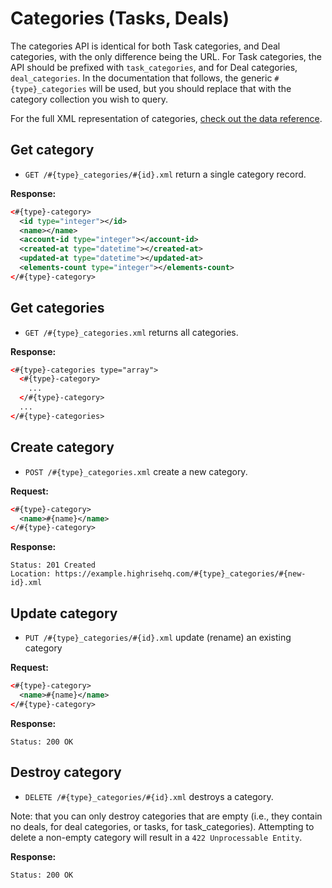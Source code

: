 Categories (Tasks, Deals)
=========================

The categories API is identical for both Task categories, and Deal categories, with the only difference being the URL. For Task categories, the API should be prefixed with `task_categories`, and for Deal categories, `deal_categories`. In the documentation that follows, the generic `#{type}_categories` will be used, but you should replace that with the category collection you wish to query.

For the full XML representation of categories, [check out the data reference](https://github.com/37signals/highrise-api/blob/master/sections/data_reference.md#category).


Get category
------------

* `GET /#{type}_categories/#{id}.xml` return a single category record.

**Response:**

``` xml
<#{type}-category>
  <id type="integer"></id>
  <name></name>
  <account-id type="integer"></account-id>
  <created-at type="datetime"></created-at>
  <updated-at type="datetime"></updated-at>
  <elements-count type="integer"></elements-count>
</#{type}-category>
```


Get categories
--------------

* `GET /#{type}_categories.xml` returns all categories.

**Response:**

``` xml
<#{type}-categories type="array">
  <#{type}-category>
    ...
  </#{type}-category>
  ...
</#{type}-categories>
```


Create category
---------------

* `POST /#{type}_categories.xml` create a new category.

**Request:**

``` xml
<#{type}-category>
  <name>#{name}</name>
</#{type}-category>
```

**Response:**

    Status: 201 Created
    Location: https://example.highrisehq.com/#{type}_categories/#{new-id}.xml


Update category
---------------

* `PUT /#{type}_categories/#{id}.xml` update (rename) an existing category

**Request:**

``` xml
<#{type}-category>
  <name>#{name}</name>
</#{type}-category>
```

**Response:**

    Status: 200 OK


Destroy category
----------------

* `DELETE /#{type}_categories/#{id}.xml` destroys a category. 

Note: that you can only destroy categories that are empty (i.e., they contain no deals, for deal categories, or tasks, for task_categories). Attempting to delete a non-empty category will result in a `422 Unprocessable Entity`.

**Response:**

    Status: 200 OK

